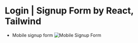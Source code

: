 # Login | Signup Form by React, Tailwind

* Mobile signup form
![Mobile Signup Form](./assets/demo/mobilesignupform.png)
